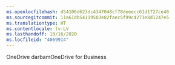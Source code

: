 ```yaml
---
ms.openlocfilehash: d54106d623dc4347048cf78deeecc61d1727ce48
ms.sourcegitcommit: 11a61db54119503e82faec5f99c4273e8d1247e5
ms.translationtype: HT
ms.contentlocale: lv-LV
ms.lasthandoff: 10/16/2020
ms.locfileid: "4069914"
---
```

<span data-ttu-id="993cf-101">OneDrive darbam</span><span class="sxs-lookup"><span data-stu-id="993cf-101">OneDrive for Business</span></span>